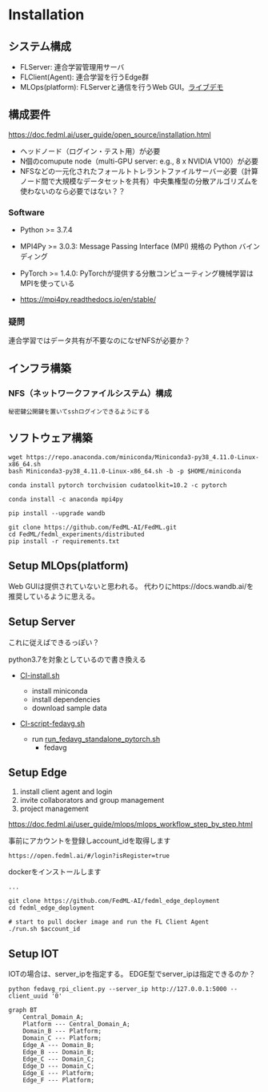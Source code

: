 # Installation

## システム構成

- FLServer: 連合学習管理用サーバ
- FLClient(Agent): 連合学習を行うEdge群
- MLOps(platform): FLServerと通信を行うWeb GUI。[ライブデモ](https://open.fedml.ai)

## 構成要件

https://doc.fedml.ai/user_guide/open_source/installation.html


- ヘッドノード（ログイン・テスト用）が必要
- N個のcomupute node（multi-GPU server: e.g., 8 x NVIDIA V100）が必要
- NFSなどの一元化されたフォールトトレラントファイルサーバー必要（計算ノード間で大規模なデータセットを共有）中央集権型の分散アルゴリズムを使わないのなら必要ではない？？


### Software

- Python >= 3.7.4
- MPI4Py >= 3.0.3: Message Passing Interface (MPI) 規格の Python バインディング
- PyTorch >= 1.4.0: PyTorchが提供する分散コンピューティング機械学習はMPIを使っている

- https://mpi4py.readthedocs.io/en/stable/


### 疑問

連合学習ではデータ共有が不要なのになぜNFSが必要か？


## インフラ構築

### NFS（ネットワークファイルシステム）構成

```
秘密鍵公開鍵を置いてsshログインできるようにする
```


## ソフトウェア構築

```
wget https://repo.anaconda.com/miniconda/Miniconda3-py38_4.11.0-Linux-x86_64.sh
bash Miniconda3-py38_4.11.0-Linux-x86_64.sh -b -p $HOME/miniconda
```

```
conda install pytorch torchvision cudatoolkit=10.2 -c pytorch
```

```
conda install -c anaconda mpi4py
```

```
pip install --upgrade wandb
```

```
git clone https://github.com/FedML-AI/FedML.git
cd FedML/fedml_experiments/distributed
pip install -r requirements.txt
```


## Setup MLOps(platform)

Web GUIは提供されていないと思われる。
代わりにhttps://docs.wandb.ai/を推奨しているように思える。


## Setup Server

これに従えばできるっぽい？

python3.7を対象としているので書き換える

- [CI-install.sh](https://github.com/FedML-AI/FedML/blob/master/CI-install.sh)
    - install miniconda
    - install dependencies
    - download sample data


- [CI-script-fedavg.sh](https://github.com/FedML-AI/FedML/blob/master/CI-script-fedavg.sh)
    - run [run_fedavg_standalone_pytorch.sh](https://github.com/FedML-AI/FedML/blob/master/fedml_experiments/standalone/fedavg/run_fedavg_standalone_pytorch.sh)
        - fedavg


## Setup Edge

1. install client agent and login
2. invite collaborators and group management
3. project management

https://doc.fedml.ai/user_guide/mlops/mlops_workflow_step_by_step.html


事前にアカウントを登録しaccount_idを取得します

```
https://open.fedml.ai/#/login?isRegister=true
```

dockerをインストールします

```
...
```

```
git clone https://github.com/FedML-AI/fedml_edge_deployment
cd fedml_edge_deployment

# start to pull docker image and run the FL Client Agent
./run.sh $account_id
```


## Setup IOT

IOTの場合は、server_ipを指定する。
EDGE型でserver_ipは指定できるのか？

```
python fedavg_rpi_client.py --server_ip http://127.0.0.1:5000 --client_uuid '0'
```


``` mermaid
graph BT
    Central_Domain_A;
    Platform --- Central_Domain_A;
    Domain_B --- Platform;
    Domain_C --- Platform;
    Edge_A --- Domain_B;
    Edge_B --- Domain_B;
    Edge_C --- Domain_C;
    Edge_D --- Domain_C;
    Edge_E --- Platform;
    Edge_F --- Platform;
```